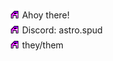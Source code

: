 <p style="margin:5px;"><img src="a.png"> Ahoy there!</p>
<p style="margin:5px;"><img src="a.png"> Discord: astro.spud</p>
<p style="margin:5px;"><img src="a.png"> they/them</p>